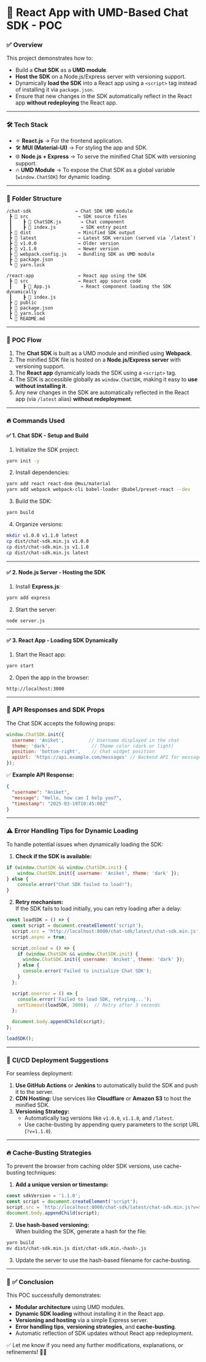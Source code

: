 
# 🚀 **React App with UMD-Based Chat SDK - POC**

### ✅ **Overview**
This project demonstrates how to:  
- Build a **Chat SDK** as a **UMD module**.  
- **Host the SDK** on a Node.js/Express server with versioning support.  
- Dynamically **load the SDK** into a React app using a `<script>` tag instead of installing it via `package.json`.  
- Ensure that new changes in the SDK automatically reflect in the React app **without redeploying** the React app.  

---

### 🛠️ **Tech Stack**
- ⚛️ **React.js** → For the frontend application.  
- 🛠️ **MUI (Material-UI)** → For styling the app and SDK.  
- 🌐 **Node.js + Express** → To serve the minified Chat SDK with versioning support.  
- 🔥 **UMD Module** → To expose the Chat SDK as a global variable (`window.ChatSDK`) for dynamic loading.

---

### 🎯 **Folder Structure**
```
/chat-sdk                → Chat SDK UMD module
 ┣ 📁 src                  → SDK source files
 ┃    ┣ 📄 ChatSDK.js       → Chat component
 ┃    ┣ 📄 index.js         → SDK entry point
 ┣ 📁 dist                 → Minified SDK output
 ┣ 📁 latest               → Latest SDK version (served via `/latest`)
 ┣ 📁 v1.0.0               → Older version
 ┣ 📁 v1.1.0               → Newer version
 ┣ 📄 webpack.config.js    → Bundling SDK as UMD module
 ┣ 📄 package.json
 ┗ 📄 yarn.lock

/react-app                → React app using the SDK
 ┣ 📁 src                  → React app source code
 ┃    ┣ 📄 App.js           → React component loading the SDK dynamically
 ┃    ┣ 📄 index.js
 ┣ 📁 public               
 ┣ 📄 package.json
 ┣ 📄 yarn.lock
 ┗ 📄 README.md
```

---

### 🚀 **POC Flow**
1. The **Chat SDK** is built as a UMD module and minified using **Webpack**.  
2. The minified SDK file is hosted on a **Node.js/Express server** with versioning support.  
3. The **React app** dynamically loads the SDK using a `<script>` tag.  
4. The SDK is accessible globally as `window.ChatSDK`, making it easy to **use without installing it**.  
5. Any new changes in the SDK are automatically reflected in the React app (via `/latest` alias) **without redeployment**.  

---

### 🔥 **Commands Used**

#### ✅ **1. Chat SDK - Setup and Build**
1. Initialize the SDK project:
```bash
yarn init -y
```

2. Install dependencies:
```bash
yarn add react react-dom @mui/material  
yarn add webpack webpack-cli babel-loader @babel/preset-react --dev
```

3. Build the SDK:
```bash
yarn build
```

4. Organize versions:
```bash
mkdir v1.0.0 v1.1.0 latest
cp dist/chat-sdk.min.js v1.0.0
cp dist/chat-sdk.min.js v1.1.0
cp dist/chat-sdk.min.js latest
```

---

#### ✅ **2. Node.js Server - Hosting the SDK**
1. Install **Express.js**:
```bash
yarn add express
```

2. Start the server:
```bash
node server.js
```

---

#### ✅ **3. React App - Loading SDK Dynamically**
1. Start the React app:
```bash
yarn start
```

2. Open the app in the browser:
```
http://localhost:3000
```

---

### 📌 **API Responses and SDK Props**
The Chat SDK accepts the following props:
```javascript
window.ChatSDK.init({
  username: 'Aniket',         // Username displayed in the chat
  theme: 'dark',               // Theme color (dark or light)
  position: 'bottom-right',    // Chat widget position
  apiUrl: 'https://api.example.com/messages' // Backend API for messages
});
```

✅ **Example API Response:**  
```json
{
  "username": "Aniket",
  "message": "Hello, how can I help you?",
  "timestamp": "2025-03-19T10:45:00Z"
}
```

---

### ⚠️ **Error Handling Tips for Dynamic Loading**
To handle potential issues when dynamically loading the SDK:  
1. **Check if the SDK is available:**  
```javascript
if (window.ChatSDK && window.ChatSDK.init) {
    window.ChatSDK.init({ username: 'Aniket', theme: 'dark' });
} else {
    console.error("Chat SDK failed to load!");
}
```

2. **Retry mechanism:**  
If the SDK fails to load initially, you can retry loading after a delay:
```javascript
const loadSDK = () => {
  const script = document.createElement('script');
  script.src = 'http://localhost:8000/chat-sdk/latest/chat-sdk.min.js';
  script.async = true;

  script.onload = () => {
    if (window.ChatSDK && window.ChatSDK.init) {
      window.ChatSDK.init({ username: 'Aniket', theme: 'dark' });
    } else {
      console.error('Failed to initialize Chat SDK');
    }
  };

  script.onerror = () => {
    console.error('Failed to load SDK, retrying...');
    setTimeout(loadSDK, 3000);  // Retry after 3 seconds
  };

  document.body.appendChild(script);
};

loadSDK();
```

---

### 🚀 **CI/CD Deployment Suggestions**
For seamless deployment:  
1. **Use GitHub Actions** or **Jenkins** to automatically build the SDK and push it to the server.  
2. **CDN Hosting:** Use services like **Cloudflare** or **Amazon S3** to host the minified SDK.  
3. **Versioning Strategy:**  
   - Automatically tag versions like `v1.0.0`, `v1.1.0`, and `/latest`.  
   - Use cache-busting by appending query parameters to the script URL (`?v=1.1.0`).  

---

### 🔥 **Cache-Busting Strategies**
To prevent the browser from caching older SDK versions, use cache-busting techniques:  
1. **Add a unique version or timestamp:**  
```javascript
const sdkVersion = '1.1.0';
const script = document.createElement('script');
script.src = `http://localhost:8000/chat-sdk/latest/chat-sdk.min.js?v=${sdkVersion}`;
document.body.appendChild(script);
```

2. **Use hash-based versioning:**  
When building the SDK, generate a hash for the file:  
```bash
yarn build
mv dist/chat-sdk.min.js dist/chat-sdk.min.<hash>.js
```

3. Update the server to use the hash-based filename for cache-busting.

---

### 🚀 **✅ Conclusion**
This POC successfully demonstrates:  
- **Modular architecture** using UMD modules.  
- **Dynamic SDK loading** without installing it in the React app.  
- **Versioning and hosting** via a simple Express server.  
- **Error handling tips**, **versioning strategies**, and **cache-busting**.  
- Automatic reflection of SDK updates without React app redeployment.  

✅ Let me know if you need any further modifications, explanations, or refinements! 🚀🔥
